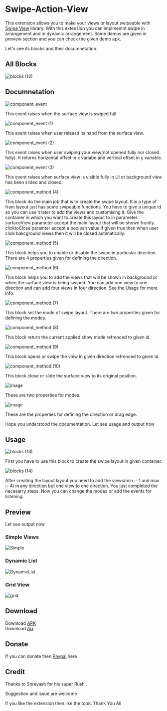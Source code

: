 # Swipe-Action-View

This extension allows you to make your views or layout swipeable with [Swipe View](https://github.com/daimajia/AndroidSwipeLayout) library. With this extension you can implmemnt swipe in arrangement and in dynamic arrangement. Some demos are given in preview section and you can check the given demo apk. 

Let's see its blocks and their documnetation.

## All Blocks

![blocks (12)](https://user-images.githubusercontent.com/74917290/129307598-fff56922-6c26-468b-b306-a17531d11ac0.png)

## Documnetation

![component_event](https://user-images.githubusercontent.com/74917290/129307646-3723a81a-2d61-45a8-8d36-d8823f31990b.png)

This event raises when the surface view is swiped full.

![component_event (1)](https://user-images.githubusercontent.com/74917290/129307681-f92d1ace-4a59-4d5d-ab0b-fa5566849ab8.png)

This event raises when user releasd its hand from the surface view.

![component_event (2)](https://user-images.githubusercontent.com/74917290/129307719-9f958b9f-aa07-4aca-b6ca-d0dc8804aa64.png)

This event raises when user swiping your view(not opened fully nor closed fully). It returns horizontal offset in x variabe and vertical offset in y variable.

![component_event (3)](https://user-images.githubusercontent.com/74917290/129307817-8f2c4e8e-83a7-4744-8503-6d821c036928.png)

This event raises when surface view is visible fully in UI or background view has been slided and closed.

![component_method (4)](https://user-images.githubusercontent.com/74917290/129307910-22a8ae2a-82de-457d-82e3-bcc0aeee5a14.png)

This block do the main job that is to create the swipe layout. It is a type of fram layout just has some swipeable functions. You have to give a unique id so you can use it later to add the views and customising it. Give the container in which you want to create this layout to in parameter. surfaceView parameter accept the main layout that will be shown frontly. clicktoClose paramter accept a boolean value if given true then when user click bakcground views then it will be closed autimatically.

![component_method (5)](https://user-images.githubusercontent.com/74917290/129308173-357ed849-1b31-4dcc-a618-d70875bddcf5.png)

This block helps you to enable or disable the swipe in particular direction. There are 4 properties given for defining the direction.

![component_method (6)](https://user-images.githubusercontent.com/74917290/129308254-3187be36-c039-4b5d-b9e7-fdea9339e72d.png)

This block helps you to add the views that will be shown in background or when the surface view is being swiped. You can add one view to one direction and can add four views in four direction. See the Usage for more info.

![component_method (7)](https://user-images.githubusercontent.com/74917290/129308448-86193d52-4bc8-452c-a2a4-4a06be2adef1.png)

This block set the mode of swipe layout. There are two properties given for defining the modes.

![component_method (8)](https://user-images.githubusercontent.com/74917290/129308493-fa3a81ce-779c-4e7b-b629-44e6554688e3.png)

This block return the current applied show mode refrenced to given id.

![component_method (9)](https://user-images.githubusercontent.com/74917290/129308524-406c74a4-dac1-4491-a854-65da23be0860.png)

This block opens or swipe the view in given direction refrenced to given id.

![component_method (10)](https://user-images.githubusercontent.com/74917290/129308564-589a37a5-4669-4924-81dc-ce81a3f37d91.png)

This block close or slide the surface view to its original position.

![image](https://user-images.githubusercontent.com/74917290/129308624-4740e822-eebf-4adf-82a6-de1801c33db4.png)

These are two properties for modes.

![image](https://user-images.githubusercontent.com/74917290/129308661-2c574325-30af-4347-83fc-5cd1c6452238.png)

These are the properties for defining the direction or drag edge.

Hope you understood the documentation.
Let see usage and output now

## Usage

![blocks (13)](https://user-images.githubusercontent.com/74917290/129308758-fe85e1e4-7fbb-4db1-a419-bb70eb37854c.png)

First you have to use this block to create the swipe layout in given container. 

![blocks (14)](https://user-images.githubusercontent.com/74917290/129308815-9e4776f9-117f-4d9b-a612-6653742f5585.png)

After creating the layout layout you need to add the views(min :- 1 and max :- 4) in any direction but one view to one direction.
You just completed the necesarry steps. Now you can change the modes or add the events for listening.

## Preview

Let see output now

### Simple Views

![Simple](https://user-images.githubusercontent.com/74917290/129309725-ff571ca6-7549-47a9-be91-6946643fb4c3.gif)

### Dynamic List

![DynamicList](https://user-images.githubusercontent.com/74917290/129309730-d3b4af19-e5f7-4616-8441-8ec248c77e05.gif)

### Grid View

![grid](https://user-images.githubusercontent.com/74917290/129309732-eb01ffa6-f591-4eca-a448-c0fbcbf81b45.gif)

## Download

Download [APK](https://github.com/Sumit1334/Swipe-Action-View/blob/main/apk/SwipeActionView.apk?raw=true)<br>
Download [Aix](https://github.com/Sumit1334/Swipe-Action-View/blob/main/out/com.sumit1334.swipeactionview.aix?raw=true)

## Donate

If you can donate then [Paypal](https://www.paypal.com/paypalme/sumitdon1) here

## Credit

Thanks to Shreyash for his super Rush .

Suggestion and issue are welcome

If you like the extension then like the topic
Thank You All
